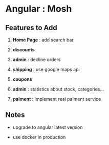 # Angular : Mosh

## Features to Add

1. __Home Page__ : add search bar

2. __discounts__

3. __admin__ : decline orders

4. __shipping__ : use google maps api

5. __coupons__

6. __admin__ : statistics about stock, categories...

7. __paiment__ : implement real paiment service



## Notes

- upgrade to angular latest version

- use docker in production
